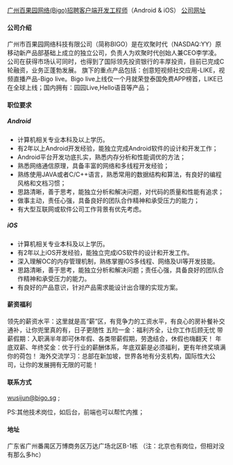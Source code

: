 [广州百果园网络(Bigo)招聘客户端开发工程师](https://www.lagou.com/gongsi/146798.html)（Android & iOS）
[公司网址](http://www.bigo.sg/index_pc.html)
#### 公司介绍
广州市百果园网络科技有限公司（简称BIGO）是在欢聚时代（NASDAQ:YY）原移动新产品部基础上成立的独立公司，负责人为欢聚时代创始人兼CEO李学凌。公司在获得市场认可同时，也得到了国际领先投资银行的丰厚投资，目前已完成C轮融资，业务正蓬勃发展。
旗下的重点产品包括：创意短视频社交应用-LIKE，视频直播产品-Bigo live。Bigo live上线仅一个月就荣登泰国免费APP榜首，LIKE已在全球上线；国内拥有：园园Live,Hello语音等产品；

#### 职位要求
##### Android
 - 计算机相关专业本科及以上学历。
 - 有2年以上Android开发经验，能独立完成Android软件的设计和开发工作；
 - Android平台开发功底扎实，熟悉内存分析和性能调优的方法；
 - 熟悉网络通信原理，具备丰富的网络和多线程开发经验；
 - 熟练使用JAVA或者C/C++语言，熟悉常用的数据结构和算法，有良好的编程风格和文档习惯；
 - 思路清晰，善于思考，能独立分析和解决问题，对代码的质量和性能有追求；
 - 做事主动，责任心强，具备良好的团队合作精神和承受压力的能力；
 - 有大型互联网或软件公司工作背景有优先考虑。
 
##### iOS
- 计算机相关专业本科及以上学历。
- 有2年以上iOS开发经验，能独立完成iOS软件的设计和开发工作。
- 深入理解OC的内存管理机制，熟练掌握iOS多线程、网络及UI等开发技能。
- 思路清晰，善于思考，能独立分析和解决问题；责任心强，具备良好的团队合作精神和承受压力的能力。
- 有良好的产品意识，针对产品需求能设计出合理的实现方案。

#### 薪资福利
领先的薪资水平：这里就是高“薪”区，有竞争力的工资水平，有良心的房补餐补交通补，让你兜里真的有，日子更随性
五险一金：福利齐全，让你工作后顾无忧
带薪假期：入职满半年即可休年假、各类带薪假期，劳逸结合，休假也嗨翻天！
年底双薪、年终奖金：优于行业的薪酬体系，年底双薪是必须福利，更有年终奖填满你的荷包！
海外交流学习：总部在新加坡，世界各地有分支机构，国际性大公司，让你的发展拥有无限的可能！ 

#### 联系方式
[wusijun@bigo.sg](wusijun@bigo.sg) ;

PS:其他技术岗位，如后台，前端也可以帮忙内推；

#### 地址
广东省广州番禺区万博商务区万达广场北区B-1栋 （注：北京也有岗位，但相对没有那么多hc）
